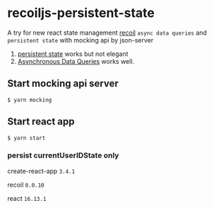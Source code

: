 # recoiljs-persistent-state

A try for new react state management [recoil](https://recoiljs.org/) `async data queries` and `persistent state` with mocking api by json-server

1. [persistent state](https://recoiljs.org/docs/guides/persistence) works but not elegant
2. [Asynchronous Data Queries](https://recoiljs.org/docs/guides/asynchronous-data-queries) works well.

## Start mocking api server

`$ yarn mocking`

## Start react app

`$ yarn start`

### persist currentUserIDState only

create-react-app `3.4.1`

recoil `0.0.10`

react `16.13.1`
